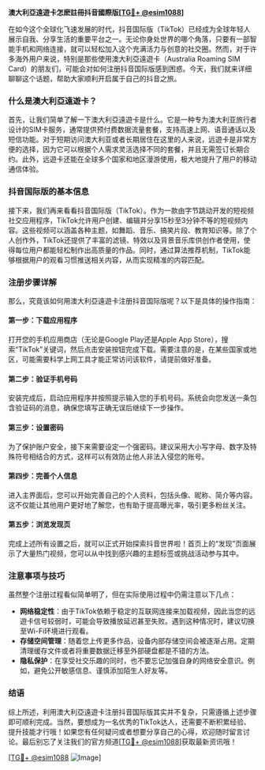 **澳大利亞遠遊卡怎麽註冊抖音國際版[[TG💪+ @esim1088](https://t.me/s/esim1088)]**

在如今这个全球化飞速发展的时代，抖音国际版（TikTok）已经成为全球年轻人展示自我、分享生活的重要平台之一。无论你身处世界的哪个角落，只要有一部智能手机和网络连接，就可以轻松加入这个充满活力与创意的社交圈。然而，对于许多海外用户来说，特别是那些使用澳大利亞遠遊卡（Australia Roaming SIM Card）的朋友们，可能会对如何注册抖音国际版感到困惑。今天，我们就来详细聊聊这个话题，帮助大家顺利开启属于自己的抖音之旅。

### 什么是澳大利亞遠遊卡？

首先，让我们简单了解一下澳大利亞遠遊卡是什么。它是一种专为澳大利亚旅行者设计的SIM卡服务，通常提供预付费数据流量套餐，支持高速上网、语音通话以及短信功能。对于短期访问澳大利亚或者长期居住在这里的人来说，远遊卡是非常方便的选择，因为它可以根据个人需求灵活选择不同的套餐，并且无需签订长期合约。此外，远遊卡还能在全球多个国家和地区漫游使用，极大地提升了用户的移动通信体验。

### 抖音国际版的基本信息

接下来，我们再来看看抖音国际版（TikTok）。作为一款由字节跳动开发的短视频社交应用程序，TikTok允许用户创建、编辑并分享15秒至3分钟不等的短视频内容。这些视频可以涵盖各种主题，如舞蹈、音乐、搞笑片段、教育知识等。除了个人创作外，TikTok还提供了丰富的滤镜、特效以及背景音乐库供创作者使用，使得每位用户都能轻松制作出高质量的作品。同时，通过算法推荐机制，TikTok能够根据用户的观看习惯推送相关内容，从而实现精准的内容匹配。

### 注册步骤详解

那么，究竟该如何用澳大利亞遠遊卡注册抖音国际版呢？以下是具体的操作指南：

#### 第一步：下载应用程序
打开您的手机应用商店（无论是Google Play还是Apple App Store），搜索“TikTok”关键词，然后点击安装按钮完成下载。需要注意的是，在某些国家或地区，可能需要科学上网工具才能正常访问该软件，请提前做好准备。

#### 第二步：验证手机号码
安装完成后，启动应用程序并按照提示输入您的手机号码。系统会向您发送一条包含验证码的消息，确保您填写正确无误后继续下一步操作。

#### 第三步：设置密码
为了保护账户安全，接下来需要设定一个强密码。建议采用大小写字母、数字及特殊符号相结合的方式，这样可以有效防止他人非法入侵您的账号。

#### 第四步：完善个人信息
进入主界面后，您可以开始完善自己的个人资料，包括头像、昵称、简介等内容。这不仅能让其他用户更好地了解您，也有助于提高曝光率，吸引更多粉丝关注。

#### 第五步：浏览发现页
完成上述所有设置之后，就可以正式开始探索抖音世界啦！首页上的“发现”页面展示了大量热门视频，您可以从中找到感兴趣的主题标签或挑战活动参与其中。

### 注意事项与技巧

虽然整个注册过程看似简单明了，但在实际使用过程中仍需注意以下几点：
- **网络稳定性**：由于TikTok依赖于稳定的互联网连接来加载视频，因此当您的远遊卡信号较弱时，可能会导致播放延迟甚至失败。遇到这种情况时，建议切换至Wi-Fi环境进行观看。
- **存储空间管理**：随着您上传更多作品，设备内部存储空间会被逐渐占用。定期清理缓存文件或者将重要数据迁移至外部硬盘都是不错的方法。
- **隐私保护**：在享受社交乐趣的同时，也不要忘记加强自身的网络安全意识。例如，避免公开敏感信息、谨慎添加陌生人好友等。

### 结语

综上所述，利用澳大利亞遠遊卡注册抖音国际版其实并不复杂，只需遵循上述步骤即可顺利完成。当然，要想成为一名优秀的TikTok达人，还需要不断积累经验、提升技能才行哦！如果您有任何疑问或者想要分享自己的心得，欢迎随时留言讨论。最后别忘了关注我们的官方频道[[TG💪+ @esim1088](https://t.me/s/esim1088)]获取最新资讯哦！

[[TG💪+ @esim1088](https://t.me/s/esim1088) ![Image](https://i.postimg.cc/4NQfJmqS/Snipaste-2025-05-13-00-14-12.png)]